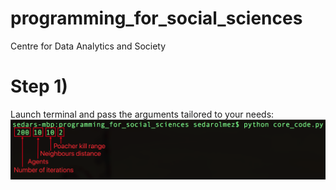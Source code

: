 # programming_for_social_sciences
Centre for Data Analytics and Society

# Step 1)
Launch terminal and pass the arguments tailored to your needs:
![terminal_image](terminal.png)
